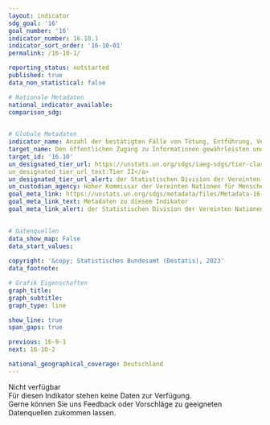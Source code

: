 ```yaml
---
layout: indicator    
sdg_goal: '16'    
goal_number: '16'    
indicator_number: 16.10.1    
indicator_sort_order: '16-10-01'    
permalink: /16-10-1/    

reporting_status: notstarted    
published: true    
data_non_statistical: false    

# Nationale Metadaten    
national_indicator_available:     
comparison_sdg:     
    

# Globale Metadaten    
indicator_name: Anzahl der bestätigten Fälle von Tötung, Entführung, Verschwindenlassen, willkürlicher Inhaftierung und Folter von Journalisten und zugehörigem Medienpersonal, Gewerkschaftern und Menschenrechtsanwälten in den vorangegangenen 12 Monaten    
target_name: Den öffentlichen Zugang zu Informationen gewährleisten und die Grundfreiheiten schützen, im Einklang mit den nationalen Rechtsvorschriften und völkerrechtlichen Übereinkünften    
target_id: '16.10'    
un_designated_tier_url: https://unstats.un.org/sdgs/iaeg-sdgs/tier-classification/'    
un_designated_tier_url_text:Tier II</a>    
un_designated_tier_url_alert: der Statistischen Division der Vereinten Nationen    
un_custodian_agency: Hoher Kommissar der Vereinten Nationen für Menschenrechte (OHCHR)    
goal_meta_link: https://unstats.un.org/sdgs/metadata/files/Metadata-16-10-01.pdf    
goal_meta_link_text: Metadaten zu diesem Indikator    
goal_meta_link_alert: der Statistischen Division der Vereinten Nationen    
    

# Datenquellen    
data_show_map: False    
data_start_values:     
    
copyright: '&copy; Statistisches Bundesamt (Destatis), 2023'    
data_footnote:     

# Grafik Eigenschaften    
graph_title: 
graph_subtitle:     
graph_type: line    

show_line: true
span_gaps: true    

previous: 16-9-1    
next: 16-10-2    

national_geographical_coverage: Deutschland    
---
```


<span class="status notstarted">Nicht verfügbar </span><br>
Für diesen Indikator stehen keine Daten zur Verfügung.<br>
Gerne können Sie uns Feedback oder Vorschläge zu geeigneten Datenquellen zukommen lassen.